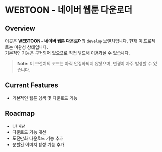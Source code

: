 # WEBTOON - 네이버 웹툰 다운로더

## Overview

이곳은 **WEBTOON - 네이버 웹툰 다운로더**의 `develop` 브랜치입니다. 현재 이 프로젝트는 미완성 상태입니다.<br>기본적인 기능은 구현되어 있으므로 직접 빌드해 이용하실 수 있습니다.

> **Note:** 이 브랜치의 코드는 아직 안정화되지 않았으며, 변경이 자주 발생할 수 있습니다.

## Current Features

- 기본적인 웹툰 검색 및 다운로드 기능

## Roadmap
- UI 개선
- 다운로드 기능 개선
- 도전만화 다운로드 기능 추가
- 분할된 이미지 합성 기능 추가
